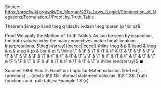 # 

Source: https://proofwiki.org/wiki/De_Morgan%27s_Laws_(Logic)/Conjunction_of_Negations/Formulation_1/Proof_by_Truth_Table

Theorem
$\neg p \land \neg q \dashv \vdash \neg \paren {p \lor q}$


Proof
We apply the Method of Truth Tables.
As can be seen by inspection, the truth values under the main connectives match for all boolean interpretations.
$\begin{array}{|ccccc||cccc|} \hline
\neg & p & \land & \neg & q & \neg & (p & \lor & q) \\
\hline
\T & \F & \T & \T & \F & \T & \F & \F & \F \\
\T & \F & \F & \F & \T & \F & \F & \T & \T \\
\F & \T & \F & \T & \F & \F & \T & \T & \F \\
\F & \T & \F & \F & \T & \F & \T & \T & \T \\
\hline
\end{array}$
$\blacksquare$


Sources
1988: Alan G. Hamilton: Logic for Mathematicians (2nd ed.) ... (previous) ... (next): $\S 1$: Informal statement calculus: $\S 1.2$: Truth functions and truth tables: Example $1.8 \ \text{(c)}$




